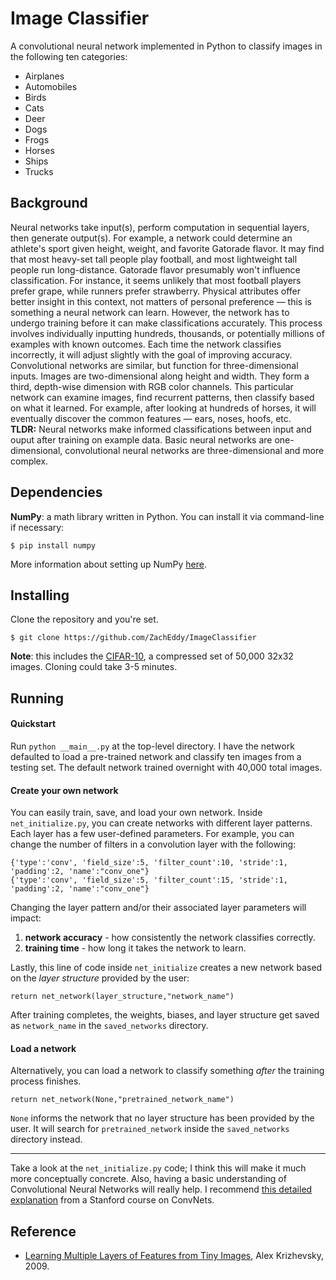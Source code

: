 <h1>Image Classifier</h1>
A convolutional neural network implemented in Python to classify images in the following ten categories:

- Airplanes
- Automobiles
- Birds
- Cats
- Deer
- Dogs
- Frogs
- Horses
- Ships
- Trucks

<h2>Background</h2>
Neural networks take input(s), perform computation in sequential layers, then generate output(s). For example, a network could determine an athlete's sport given height, weight, and favorite Gatorade flavor. It may find that most heavy-set tall people play football, and most lightweight tall people run long-distance. Gatorade flavor presumably won't influence classification. For instance, it seems unlikely that most football players prefer grape, while runners prefer strawberry. Physical attributes offer better insight in this context, not matters of personal preference &mdash; this is something a neural network can learn. However, the network has to undergo training before it can make classifications accurately. This process involves individually inputting hundreds, thousands, or potentially millions of examples with known outcomes. Each time the network classifies incorrectly, it will adjust slightly with the goal of improving accuracy.
<br>
Convolutional networks are similar, but function for three-dimensional inputs. Images are two-dimensional along height and width. They form a third, depth-wise dimension with RGB color channels. This particular network can examine images, find recurrent patterns, then classify based on what it learned. For example, after looking at hundreds of horses, it will eventually discover the common features &mdash; ears, noses, hoofs, etc.
<br>
<b>TLDR:</b> Neural networks make informed classifications between input and ouput after training on example data. Basic neural networks are one-dimensional, convolutional neural networks are three-dimensional and more complex.

<h2>Dependencies</h2>

**NumPy**: a math library written in Python. You can install it via command-line if necessary:

    $ pip install numpy

More information about setting up NumPy [here](http://docs.scipy.org/doc/numpy-1.10.1/user/install.html).

<h2>Installing</h2>
Clone the repository and you're set.

    $ git clone https://github.com/ZachEddy/ImageClassifier

**Note**: this includes the [CIFAR-10](https://www.cs.toronto.edu/~kriz/cifar.html), a compressed set of 50,000 32x32 images. Cloning could take 3-5 minutes.

<h2>Running</h2>
<h4>Quickstart</h4>

Run `python __main__.py` at the top-level directory. I have the network defaulted to load a pre-trained network and classify ten images from a testing set. The default network trained overnight with 40,000 total images.

<h4>Create your own network</h4>

You can easily train, save, and load your own network. Inside `net_initialize.py`, you can create networks with different layer patterns. Each layer has a few user-defined parameters. For example, you can change the number of filters in a convolution layer with the following:

    {'type':'conv', 'field_size':5, 'filter_count':10, 'stride':1, 'padding':2, 'name':"conv_one"}
    {'type':'conv', 'field_size':5, 'filter_count':15, 'stride':1, 'padding':2, 'name':"conv_one"}

Changing the layer pattern and/or their associated layer parameters will impact:

1. **network accuracy** - how consistently the network classifies correctly.
2. **training time** - how long it takes the network to learn.

Lastly, this line of code inside `net_initialize` creates a new network based on the *layer structure* provided by the user:

    return net_network(layer_structure,"network_name")

After training completes, the weights, biases, and layer structure get saved as `network_name` in the `saved_networks` directory.

<h4>Load a network</h4>

Alternatively, you can load a network to classify something *after* the training process finishes.

    return net_network(None,"pretrained_network_name")

`None` informs the network that no layer structure has been provided by the user. It will search for `pretrained_network` inside the `saved_networks` directory instead.

<hr>

Take a look at the `net_initialize.py` code; I think this will make it much more conceptually concrete. Also, having a basic understanding of Convolutional Neural Networks will really help. I recommend [this detailed explanation](http://cs231n.github.io/convolutional-networks/) from a Stanford course on ConvNets.







<h2> Reference </h2>
<ul>
  <li>
   <a href="https://www.cs.toronto.edu/~kriz/learning-features-2009-TR.pdf">Learning Multiple Layers of Features from Tiny Images</a>, Alex Krizhevsky, 2009.
  </li>
</ul>
